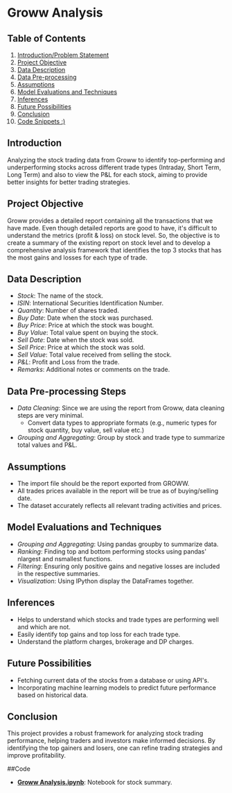 # Groww Analysis

## Table of Contents
1. [Introduction/Problem Statement](#introduction)
2. [Project Objective](#project-objective)
3. [Data Description](#data-description)
4. [Data Pre-processing](#data-pre-processing-steps)
5. [Assumptions](#assumptions)
6. [Model Evaluations and Techniques](#model-evaluations-and-techniques)
7. [Inferences](#inferences)
8. [Future Possibilities](#future-possibilities)
9. [Conclusion](#conclusion)
10. [Code Snippets :) ](#code)

## Introduction
  Analyzing the stock trading data from Groww to identify top-performing and underperforming stocks across different trade types (Intraday, Short Term, Long Term) and also to view the P&L for each stock, aiming to provide better insights for better trading strategies.

## Project Objective
  Groww provides a detailed report containing all the transactions that we have made. Even though detailed reports are good to have, it's difficult to understand the metrics (profit & loss) on stock level. So, the objective is to create a summary of the existing report on stock level and to develop a comprehensive analysis framework that identifies the top 3 stocks that has the most gains and losses for each type of trade.

## Data Description
  * _Stock_: The name of the stock.
  * _ISIN_: International Securities Identification Number.
  * _Quantity_: Number of shares traded.
  * _Buy Date_: Date when the stock was purchased.
  * _Buy Price_: Price at which the stock was bought.
  * _Buy Value_: Total value spent on buying the stock.
  * _Sell Date_: Date when the stock was sold.
  * _Sell Price_: Price at which the stock was sold.
  * _Sell Value_: Total value received from selling the stock.
  * _P&L_: Profit and Loss from the trade.
  * _Remarks_: Additional notes or comments on the trade.

## Data Pre-processing Steps
  * _Data Cleaning_:
    Since we are using the report from Groww, data cleaning steps are very minimal.
    * Convert data types to appropriate formats (e.g., numeric types for stock quantity, buy value, sell value etc.)
  * _Grouping and Aggregating_:
    Group by stock and trade type to summarize total values and P&L.

## Assumptions
  * The import file should be the report exported from GROWW.
  * All trades prices available in the report will be true as of buying/selling date.
  * The dataset accurately reflects all relevant trading activities and prices.

## Model Evaluations and Techniques
  * _Grouping and Aggregating_: Using pandas groupby to summarize data.
  * _Ranking_: Finding top and bottom performing stocks using pandas' nlargest and nsmallest functions.
  * _Filtering_: Ensuring only positive gains and negative losses are included in the respective summaries.
  * _Visualization_: Using IPython display the DataFrames together.

## Inferences
  * Helps to understand which stocks and trade types are performing well and which are not.
  * Easily identify top gains and top loss for each trade type.
  * Understand the platform charges, brokerage and DP charges.

## Future Possibilities
  * Fetching current data of the stocks from a database or using API's.
  * Incorporating machine learning models to predict future performance based on historical data.

## Conclusion
  This project provides a robust framework for analyzing stock trading performance, helping traders and investors make informed decisions. By identifying the top gainers and losers, one can refine trading strategies and improve profitability.

##Code
- **[Groww Analysis.ipynb](groww_summary.ipynb)**: Notebook for stock summary.
